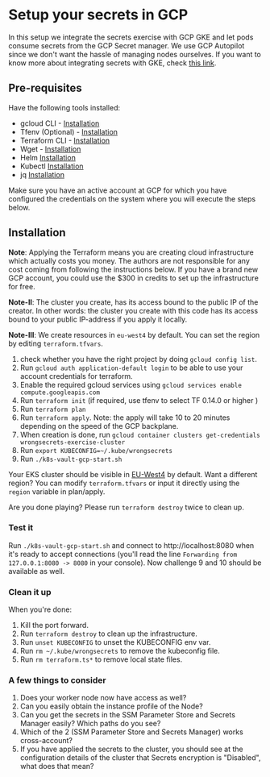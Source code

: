 # Setup your secrets in GCP

In this setup we integrate the secrets exercise with GCP GKE and let pods consume secrets from the GCP Secret manager. We use GCP Autopilot since we don't want the hassle of managing nodes ourselves. If you want to know more about integrating secrets with GKE, check [this link](https://github.com/GoogleCloudPlatform/secrets-store-csi-driver-provider-gcp).

## Pre-requisites

Have the following tools installed:

- gcloud CLI - [Installation](https://cloud.google.com/sdk/docs/install)
- Tfenv (Optional) - [Installation](https://github.com/tfutils/tfenv)
- Terraform CLI - [Installation](https://learn.hashicorp.com/tutorials/terraform/install-cli)
- Wget - [Installation](https://www.jcchouinard.com/wget/)
- Helm [Installation](https://helm.sh/docs/intro/install/)
- Kubectl [Installation](https://kubernetes.io/docs/tasks/tools/)
- jq [Installation](https://stedolan.github.io/jq/download/)

Make sure you have an active account at GCP for which you have configured the credentials on the system where you will execute the steps below.

## Installation

**Note**: Applying the Terraform means you are creating cloud infrastructure which actually costs you money. The authors are not responsible for any cost coming from following the instructions below. If you have a brand new GCP account, you could use the $300 in credits to set up the infrastructure for free.

**Note-II**: The cluster you create, has its access bound to the public IP of the creator. In other words: the cluster you create with this code has its access bound to your public IP-address if you apply it locally.

**Note-III**: We create resources in `eu-west4` by default. You can set the region by editing `terraform.tfvars`.

1. check whether you have the right project by doing `gcloud config list`.
2. Run `gcloud auth application-default login` to be able to use your account credentials for terraform.
3. Enable the required gcloud services using `gcloud services enable compute.googleapis.com`
4. Run `terraform init` (if required, use tfenv to select TF 0.14.0 or higher )
5. Run `terraform plan`
6. Run `terraform apply`. Note: the apply will take 10 to 20 minutes depending on the speed of the GCP backplane.
7. When creation is done, run `gcloud container clusters get-credentials wrongsecrets-exercise-cluster`
8. Run `export KUBECONFIG=~/.kube/wrongsecrets`
9. Run `./k8s-vault-gcp-start.sh`

Your EKS cluster should be visible in [EU-West4](https://console.cloud.google.com/kubernetes?referrer=search&project=wrongsecrets) by default. Want a different region? You can modify `terraform.tfvars` or input it directly using the `region` variable in plan/apply.

Are you done playing? Please run `terraform destroy` twice to clean up.

### Test it

Run `./k8s-vault-gcp-start.sh` and connect to http://localhost:8080 when it's ready to accept connections (you'll read the line `Forwarding from 127.0.0.1:8080 -> 8080` in your console). Now challenge 9 and 10 should be available as well.

### Clean it up

When you're done:

1. Kill the port forward.
2. Run `terraform destroy` to clean up the infrastructure.
3. Run `unset KUBECONFIG` to unset the KUBECONFIG env var.
4. Run `rm ~/.kube/wrongsecrets` to remove the kubeconfig file.
5. Run `rm terraform.ts*` to remove local state files.

### A few things to consider

1. Does your worker node now have access as well?
2. Can you easily obtain the instance profile of the Node?
3. Can you get the secrets in the SSM Parameter Store and Secrets Manager easily? Which paths do you see?
4. Which of the 2 (SSM Parameter Store and Secrets Manager) works cross-account?
5. If you have applied the secrets to the cluster, you should see at the configuration details of the cluster that Secrets encryption is "Disabled", what does that mean?
